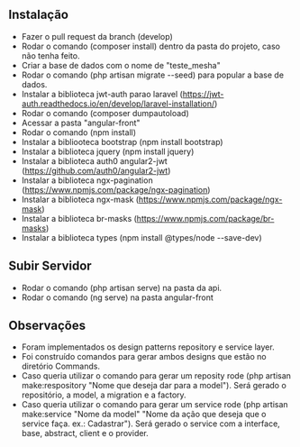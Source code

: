 ## Instalação

- Fazer o pull request da branch (develop)
- Rodar o comando (composer install) dentro da pasta do projeto, caso não tenha feito.
- Criar a base de dados com o nome de "teste_mesha"
- Rodar o comando (php artisan migrate --seed) para popular a base de dados.
- Instalar a biblioteca jwt-auth parao laravel (https://jwt-auth.readthedocs.io/en/develop/laravel-installation/)
- Rodar o comando (composer dumpautoload)
- Acessar a pasta "angular-front"
- Rodar o comando (npm install)
- Instalar a bibliooteca bootstrap (npm install bootstrap)
- Instalar a biblioteca jquery (npm install jquery)
- Instalar a biblioteca auth0 angular2-jwt (https://github.com/auth0/angular2-jwt)
- Instalar a biblioteca ngx-pagination (https://www.npmjs.com/package/ngx-pagination)
- Instalar a biblioteca ngx-mask (https://www.npmjs.com/package/ngx-mask)
- Instalar a biblioteca br-masks (https://www.npmjs.com/package/br-masks)
- Instalar a biblioteca types (npm install @types/node --save-dev)

## Subir Servidor

- Rodar o comando (php artisan serve) na pasta da api.
- Rodar o comando (ng serve) na pasta angular-front

## Observações

- Foram implementados os design patterns repository e service layer.
- Foi construído comandos para gerar ambos designs que estão no diretório Commands.
- Caso queria utilizar o comando para gerar um reposity rode (php artisan make:respository "Nome que deseja dar para a model"). Será gerado o repositório, a model, a migration e a factory.
- Caso queria utilizar o comando para gerar um service rode (php artisan make:service "Nome da model" "Nome da ação que deseja que o service faça. ex.: Cadastrar"). Será gerado o service com a interface, base, abstract, client e o provider.

